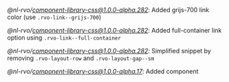 *@nl-rvo/component-library-css@1.0.0-alpha.282*:
Added grijs-700 link color (use `.rvo-link--grijs-700`)

*@nl-rvo/component-library-css@1.0.0-alpha.282*:
Added full-container link option using `.rvo-link--full-container`

*@nl-rvo/component-library-css@1.0.0-alpha.282*:
Simplified snippet by removing `.rvo-layout-row` and `.rvo-layout-gap--sm`

*@nl-rvo/component-library-css@1.0.0-alpha.17*:
Added component
